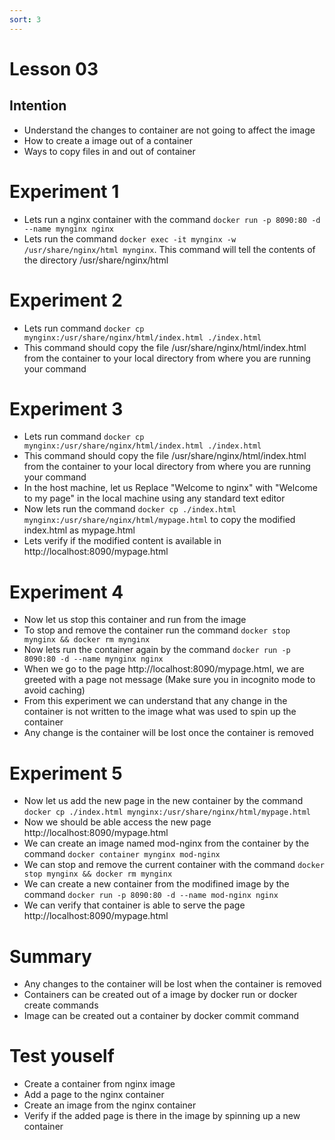 ```yaml
---
sort: 3
---
```

# Lesson 03

## Intention
 * Understand the changes to container are not going to affect the image
 * How to create a image out of a container
 * Ways to copy files in and out of container

# Experiment 1
 * Lets run a nginx container with the command `docker run -p 8090:80 -d --name mynginx nginx`
 * Lets run the command `docker exec -it mynginx -w /usr/share/nginx/html mynginx`. This command will tell the contents of the directory /usr/share/nginx/html
 
# Experiment 2
 * Lets run command `docker cp mynginx:/usr/share/nginx/html/index.html ./index.html`
 * This command should copy the file /usr/share/nginx/html/index.html from the container to your local directory from where you are running your command

# Experiment 3
 * Lets run command `docker cp mynginx:/usr/share/nginx/html/index.html ./index.html`
 * This command should copy the file /usr/share/nginx/html/index.html from the container to your local directory from where you are running your command
 * In the host machine, let us Replace "Welcome to nginx" with "Welcome to my page" in the local machine using any standard text editor
 * Now lets run the command `docker cp ./index.html mynginx:/usr/share/nginx/html/mypage.html` to copy the modified index.html as mypage.html
 * Lets verify if the modified content is available in http://localhost:8090/mypage.html

# Experiment 4
 * Now let us stop this container and run from the image
 * To stop and remove the container run the command `docker stop mynginx && docker rm mynginx`
 * Now lets run the container again by the command `docker run -p 8090:80 -d --name mynginx nginx`
 * When we go to the page http://localhost:8090/mypage.html, we are greeted with a page not message (Make sure you in incognito mode to avoid caching)
 * From this experiment we can understand that any change in the container is not written to the image what was used to spin up the container
 * Any change is the container will be lost once the container is removed
 
# Experiment 5
 * Now let us add the new page in the new container by the command `docker cp ./index.html mynginx:/usr/share/nginx/html/mypage.html`
 * Now we should be able access the new page http://localhost:8090/mypage.html
 * We can create an image named mod-nginx from the container by the command `docker container mynginx mod-nginx`
 * We can stop and remove the current container with the command `docker stop mynginx && docker rm mynginx`
 * We can create a new container from the modifined image by the command `docker run -p 8090:80 -d --name mod-nginx nginx`
 * We can verify that container is able to serve the page http://localhost:8090/mypage.html

# Summary
 * Any changes to the container will be lost when the container is removed
 * Containers can be created out of a image by docker run or docker create commands
 * Image can be created out a container by docker commit command

# Test youself
 * Create a container from nginx image
 * Add a page to the nginx container
 * Create an image from the nginx container
 * Verify if the added page is there in the image by spinning up a new container

